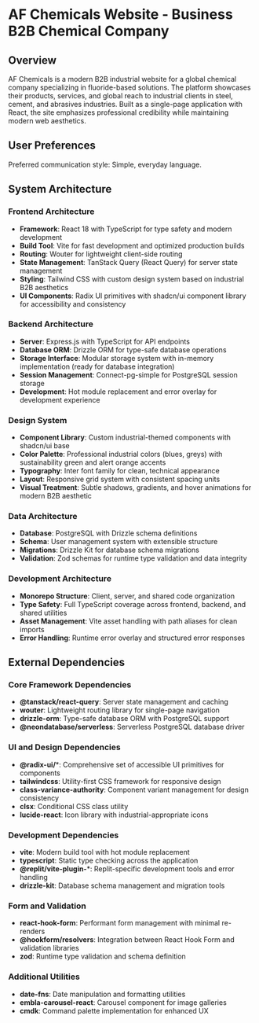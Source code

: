 # AF Chemicals Website - Business B2B Chemical Company

## Overview

AF Chemicals is a modern B2B industrial website for a global chemical company specializing in fluoride-based solutions. The platform showcases their products, services, and global reach to industrial clients in steel, cement, and abrasives industries. Built as a single-page application with React, the site emphasizes professional credibility while maintaining modern web aesthetics.

## User Preferences

Preferred communication style: Simple, everyday language.

## System Architecture

### Frontend Architecture
- **Framework**: React 18 with TypeScript for type safety and modern development
- **Build Tool**: Vite for fast development and optimized production builds
- **Routing**: Wouter for lightweight client-side routing
- **State Management**: TanStack Query (React Query) for server state management
- **Styling**: Tailwind CSS with custom design system based on industrial B2B aesthetics
- **UI Components**: Radix UI primitives with shadcn/ui component library for accessibility and consistency

### Backend Architecture
- **Server**: Express.js with TypeScript for API endpoints
- **Database ORM**: Drizzle ORM for type-safe database operations
- **Storage Interface**: Modular storage system with in-memory implementation (ready for database integration)
- **Session Management**: Connect-pg-simple for PostgreSQL session storage
- **Development**: Hot module replacement and error overlay for development experience

### Design System
- **Component Library**: Custom industrial-themed components with shadcn/ui base
- **Color Palette**: Professional industrial colors (blues, greys) with sustainability green and alert orange accents
- **Typography**: Inter font family for clean, technical appearance
- **Layout**: Responsive grid system with consistent spacing units
- **Visual Treatment**: Subtle shadows, gradients, and hover animations for modern B2B aesthetic

### Data Architecture
- **Database**: PostgreSQL with Drizzle schema definitions
- **Schema**: User management system with extensible structure
- **Migrations**: Drizzle Kit for database schema migrations
- **Validation**: Zod schemas for runtime type validation and data integrity

### Development Architecture
- **Monorepo Structure**: Client, server, and shared code organization
- **Type Safety**: Full TypeScript coverage across frontend, backend, and shared utilities
- **Asset Management**: Vite asset handling with path aliases for clean imports
- **Error Handling**: Runtime error overlay and structured error responses

## External Dependencies

### Core Framework Dependencies
- **@tanstack/react-query**: Server state management and caching
- **wouter**: Lightweight routing library for single-page navigation
- **drizzle-orm**: Type-safe database ORM with PostgreSQL support
- **@neondatabase/serverless**: Serverless PostgreSQL database driver

### UI and Design Dependencies
- **@radix-ui/***: Comprehensive set of accessible UI primitives for components
- **tailwindcss**: Utility-first CSS framework for responsive design
- **class-variance-authority**: Component variant management for design consistency
- **clsx**: Conditional CSS class utility
- **lucide-react**: Icon library with industrial-appropriate icons

### Development Dependencies
- **vite**: Modern build tool with hot module replacement
- **typescript**: Static type checking across the application
- **@replit/vite-plugin-***: Replit-specific development tools and error handling
- **drizzle-kit**: Database schema management and migration tools

### Form and Validation
- **react-hook-form**: Performant form management with minimal re-renders
- **@hookform/resolvers**: Integration between React Hook Form and validation libraries
- **zod**: Runtime type validation and schema definition

### Additional Utilities
- **date-fns**: Date manipulation and formatting utilities
- **embla-carousel-react**: Carousel component for image galleries
- **cmdk**: Command palette implementation for enhanced UX
